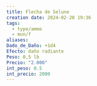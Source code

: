 ```yaml
---
title: Flecha de Selune
creation date: 2024-02-20 19:36
tags:
  - type/ammo
  - mun/f
aliases: 
Dado_de_Daño: +1d4
Efecto: daño radiante
Peso: 0,5 lb
Precio: "2.000"
int_peso: 0.5
int_precio: 2000
---
```


